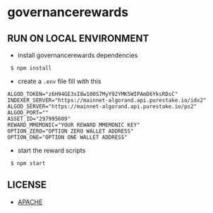 # governancerewards

## RUN ON LOCAL ENVIRONMENT

* install governancerewards dependencies
```
 $ npm install
```
* create a `.env` file fill with this

```
ALGOD_TOKEN="z6H94GE3sI8w100S7MyY92YMK5WIPAmD6YksRDsC"
INDEXER_SERVER="https://mainnet-algorand.api.purestake.io/idx2"
ALGOD_SERVER="https://mainnet-algorand.api.purestake.io/ps2"
ALGOD_PORT=""
ASSET_ID="297995609"
REWARD_MMEMONIC="YOUR REWARD MMEMONIC KEY"
OPTION_ZERO="OPTION ZERO WALLET ADDRESS"
OPTION_ONE="OPTION ONE WALLET ADDRESS"
```

* start the reward scripts

```
 $ npm start
```

## LICENSE
* [APACHE](https://github.com/ChoiceCoin/Decentralized-Decisions/blob/main/governance-rewards/LICENSE)
